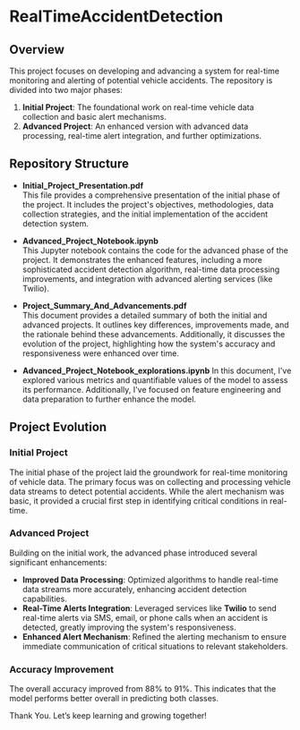 # RealTimeAccidentDetection

## Overview

This project focuses on developing and advancing a system for real-time monitoring and alerting of potential vehicle accidents. The repository is divided into two major phases:

1. **Initial Project**: The foundational work on real-time vehicle data collection and basic alert mechanisms.
2. **Advanced Project**: An enhanced version with advanced data processing, real-time alert integration, and further optimizations.

## Repository Structure

- **Initial_Project_Presentation.pdf**  
  This file provides a comprehensive presentation of the initial phase of the project. It includes the project's objectives, methodologies, data collection strategies, and the initial implementation of the accident detection system.

- **Advanced_Project_Notebook.ipynb**  
  This Jupyter notebook contains the code for the advanced phase of the project. It demonstrates the enhanced features, including a more sophisticated accident detection algorithm, real-time data processing improvements, and integration with advanced alerting services (like Twilio).

- **Project_Summary_And_Advancements.pdf**  
  This document provides a detailed summary of both the initial and advanced projects. It outlines key differences, improvements made, and the rationale behind these advancements. Additionally, it discusses the evolution of the project, highlighting how the system's accuracy and responsiveness were enhanced over time.

- **Advanced_Project_Notebook_explorations.ipynb**
  In this document, I've explored various metrics and quantifiable values of the model to assess its performance. Additionally, I've focused on feature engineering and data preparation to further enhance the model.

## Project Evolution

### Initial Project

The initial phase of the project laid the groundwork for real-time monitoring of vehicle data. The primary focus was on collecting and processing vehicle data streams to detect potential accidents. While the alert mechanism was basic, it provided a crucial first step in identifying critical conditions in real-time.

### Advanced Project

Building on the initial work, the advanced phase introduced several significant enhancements:
- **Improved Data Processing**: Optimized algorithms to handle real-time data streams more accurately, enhancing accident detection capabilities.
- **Real-Time Alerts Integration**: Leveraged services like **Twilio** to send real-time alerts via SMS, email, or phone calls when an accident is detected, greatly improving the system's responsiveness.
- **Enhanced Alert Mechanism**: Refined the alerting mechanism to ensure immediate communication of critical situations to relevant stakeholders.

### Accuracy Improvement

The overall accuracy improved from 88% to 91%. This indicates that the model performs better overall in predicting both classes.

Thank You. Let’s keep learning and growing together!

